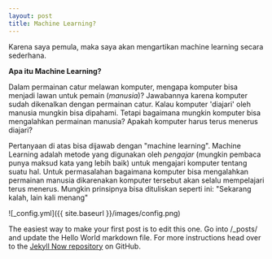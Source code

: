 ```yaml
---
layout: post
title: Machine Learning?
---
```


Karena saya pemula, maka saya akan mengartikan machine learning secara sederhana.

**Apa itu Machine Learning?**

Dalam permainan catur melawan komputer, mengapa komputer bisa menjadi lawan untuk pemain (*manusia*)? Jawabannya karena komputer sudah dikenalkan dengan permainan catur. Kalau komputer 'diajari' oleh manusia mungkin bisa dipahami. Tetapi bagaimana mungkin komputer bisa mengalahkan permainan manusia? Apakah komputer harus terus menerus diajari?

Pertanyaan di atas bisa dijawab dengan "machine learning". Machine Learning adalah metode yang digunakan oleh *pengajar* (mungkin pembaca punya maksud kata yang lebih baik) untuk mengajari komputer tentang suatu hal. Untuk permasalahan bagaimana komputer bisa mengalahkan permainan manusia dikarenakan komputer tersebut akan selalu mempelajari terus menerus. Mungkin prinsipnya bisa dituliskan seperti ini: "Sekarang kalah, lain kali menang"

![_config.yml]({{ site.baseurl }}/images/config.png)

The easiest way to make your first post is to edit this one. Go into /_posts/ and update the Hello World markdown file. For more instructions head over to the [Jekyll Now repository](https://github.com/barryclark/jekyll-now) on GitHub.
